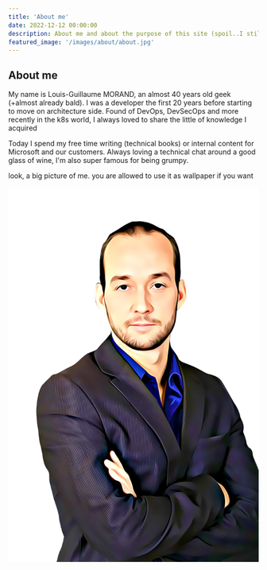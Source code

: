 ```yaml
---
title: 'About me'
date: 2022-12-12 00:00:00
description: About me and about the purpose of this site (spoil..I still don't know)
featured_image: '/images/about/about.jpg'
---
```


## About me

My name is Louis-Guillaume MORAND, an almost 40 years old geek (+almost already bald). I was a developer the first 20 years before starting to move on architecture side. Found of DevOps, DevSecOps and more recently in the k8s world, I always loved to share the little of knowledge I acquired

Today I spend my free time writing (technical books) or internal content for Microsoft and our customers. Always loving a technical chat around a good glass of wine, I'm also super famous for being grumpy.

look, a big picture of me. you are allowed to use it as wallpaper if you want

![LGM](/images/about/about.jpg)

